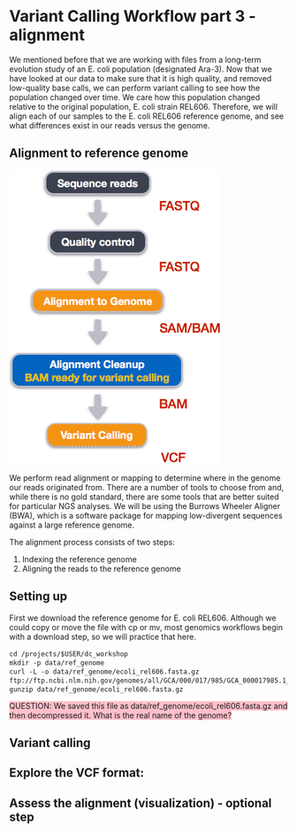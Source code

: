 # Variant Calling Workflow part 3 - alignment

We mentioned before that we are working with files from a long-term evolution study of an E. coli population (designated Ara-3). Now that we have looked at our data to make sure that it is high quality, and removed low-quality base calls, we can perform variant calling to see how the population changed over time. We care how this population changed relative to the original population, E. coli strain REL606. Therefore, we will align each of our samples to the E. coli REL606 reference genome, and see what differences exist in our reads versus the genome.

## Alignment to reference genome

![This is an image](img/variant_calling_workflow.png)

We perform read alignment or mapping to determine where in the genome our reads originated from. There are a number of tools to choose from and, while there is no gold standard, there are some tools that are better suited for particular NGS analyses. We will be using the Burrows Wheeler Aligner (BWA), which is a software package for mapping low-divergent sequences against a large reference genome.

The alignment process consists of two steps:

1. Indexing the reference genome
2. Aligning the reads to the reference genome

## Setting up

First we download the reference genome for E. coli REL606. Although we could copy or move the file with cp or mv, most genomics workflows begin with a download step, so we will practice that here.

```
cd /projects/$USER/dc_workshop
mkdir -p data/ref_genome
curl -L -o data/ref_genome/ecoli_rel606.fasta.gz ftp://ftp.ncbi.nlm.nih.gov/genomes/all/GCA/000/017/985/GCA_000017985.1_ASM1798v1/GCA_000017985.1_ASM1798v1_genomic.fna.gz
gunzip data/ref_genome/ecoli_rel606.fasta.gz
```

<span style="background-color:pink">QUESTION: We saved this file as data/ref_genome/ecoli_rel606.fasta.gz and then decompressed it. What is the real name of the genome?</span>

## Variant calling

## Explore the VCF format:

## Assess the alignment (visualization) - optional step
